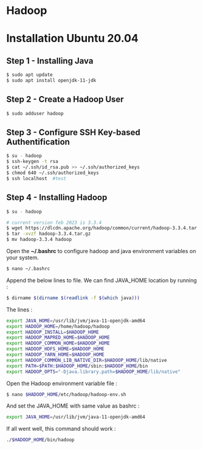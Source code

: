 # Hadoop

# Installation Ubuntu 20.04

## Step 1 - Installing Java

```bash
$ sudo apt update
$ sudo apt install openjdk-11-jdk
```

## Step 2 - Create a Hadoop User

```bash
$ sudo adduser hadoop
```

## Step 3 - Configure SSH Key-based Authentification

```bash
$ su - hadoop
$ ssh-keygen -t rsa
$ cat ~/.ssh/id_rsa.pub >> ~/.ssh/authorized_keys 
$ chmod 640 ~/.ssh/authorized_keys
$ ssh localhost  #test
```

## Step 4 - Installing Hadoop

```bash
$ su - hadoop

# current version feb 2023 is 3.3.4
$ wget https://dlcdn.apache.org/hadoop/common/current/hadoop-3.3.4.tar.gz
$ tar -xvzf hadoop-3.3.4.tar.gz
$ mv hadoop-3.3.4 hadoop
```

Open the **~/.bashrc** to configure hadoop and java environment variables on your system.

```bash
$ nano ~/.bashrc
```

Append the below lines to file. We can find JAVA_HOME location by running :

```bash
$ dirname $(dirname $(readlink -f $(which java)))
```

The lines : 

```bash
export JAVA_HOME=/usr/lib/jvm/java-11-openjdk-amd64
export HADOOP_HOME=/home/hadoop/hadoop
export HADOOP_INSTALL=$HADOOP_HOME
export HADOOP_MAPRED_HOME=$HADOOP_HOME
export HADOOP_COMMON_HOME=$HADOOP_HOME
export HADOOP_HDFS_HOME=$HADOOP_HOME
export HADOOP_YARN_HOME=$HADOOP_HOME
export HADOOP_COMMON_LIB_NATIVE_DIR=$HADOOP_HOME/lib/native
export PATH=$PATH:$HADOOP_HOME/sbin:$HADOOP_HOME/bin
export HADOOP_OPTS="-Djava.library.path=$HADOOP_HOME/lib/native"
```

Open the Hadoop environment variable file :

```bash
$ nano $HADOOP_HOME/etc/hadoop/hadoop-env.sh
```

And set the JAVA_HOME with same value as bashrc :

```bash
export JAVA_HOME=/usr/lib/jvm/java-11-openjdk-amd64
```

If all went well, this command should work :

```bash
./$HADOOP_HOME/bin/hadoop
```